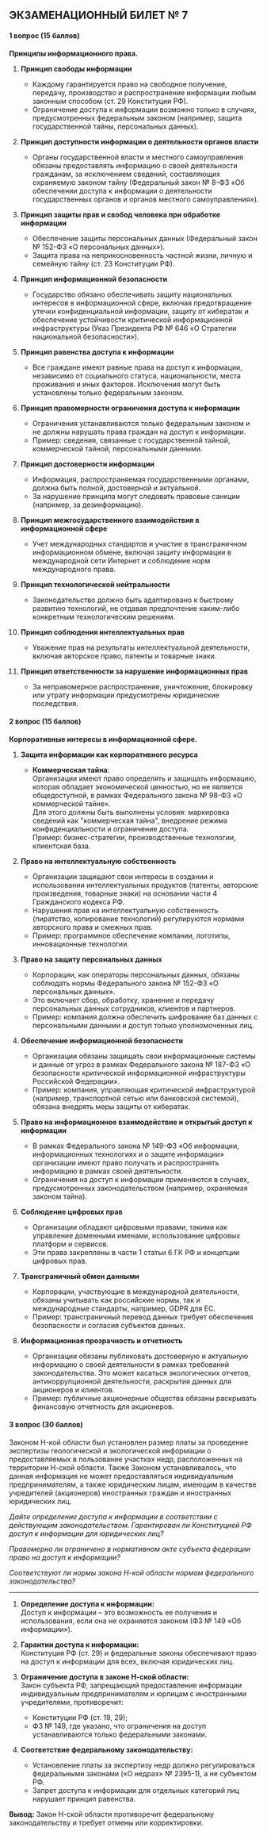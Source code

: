 ## ЭКЗАМЕНАЦИОННЫЙ БИЛЕТ № 7
#### 1 вопрос (15 баллов)
**Принципы информационного права.**

1. **Принцип свободы информации**
    
    - Каждому гарантируется право на свободное получение, передачу, производство и распространение информации любым законным способом (ст. 29 Конституции РФ).
    - Ограничение доступа к информации возможно только в случаях, предусмотренных федеральным законом (например, защита государственной тайны, персональных данных).
    
2. **Принцип доступности информации о деятельности органов власти**
    
    - Органы государственной власти и местного самоуправления обязаны предоставлять информацию о своей деятельности гражданам, за исключением сведений, составляющих охраняемую законом тайну (Федеральный закон № 8-ФЗ «Об обеспечении доступа к информации о деятельности государственных органов и органов местного самоуправления»).
      
3. **Принцип защиты прав и свобод человека при обработке информации**
    
    - Обеспечение защиты персональных данных (Федеральный закон № 152-ФЗ «О персональных данных»).
    - Защита права на неприкосновенность частной жизни, личную и семейную тайну (ст. 23 Конституции РФ).
      
4. **Принцип информационной безопасности**
    
    - Государство обязано обеспечивать защиту национальных интересов в информационной сфере, включая предотвращение утечки конфиденциальной информации, защиту от кибератак и обеспечение устойчивости критической информационной инфраструктуры (Указ Президента РФ № 646 «О Стратегии национальной безопасности»).
      
5. **Принцип равенства доступа к информации**
    
    - Все граждане имеют равные права на доступ к информации, независимо от социального статуса, национальности, места проживания и иных факторов. Исключения могут быть установлены только федеральным законом.
      
6. **Принцип правомерности ограничения доступа к информации**
    
    - Ограничения устанавливаются только федеральным законом и не должны нарушать права граждан на доступ к информации.
    - Пример: сведения, связанные с государственной тайной, коммерческой тайной, персональными данными.
      
7. **Принцип достоверности информации**
    
    - Информация, распространяемая государственными органами, должна быть полной, достоверной и актуальной.
    - За нарушение принципа могут следовать правовые санкции (например, за дезинформацию).
      
8. **Принцип межгосударственного взаимодействия в информационной сфере**
    
    - Учет международных стандартов и участие в трансграничном информационном обмене, включая защиту информации в международной сети Интернет и соблюдение норм международного права.
      
9. **Принцип технологической нейтральности**
    
    - Законодательство должно быть адаптировано к быстрому развитию технологий, не отдавая предпочтение каким-либо конкретным технологическим решениям.
      
10. **Принцип соблюдения интеллектуальных прав**
    
    - Уважение прав на результаты интеллектуальной деятельности, включая авторское право, патенты и товарные знаки.
      
11. **Принцип ответственности за нарушение информационных прав**
    
    - За неправомерное распространение, уничтожение, блокировку или утрату информации предусмотрены юридические последствия.

#### 2 вопрос (15 баллов)
**Корпоративные интересы в информационной сфере.**

1. **Защита информации как корпоративного ресурса**
    
    - **Коммерческая тайна**:  
        Организации имеют право определять и защищать информацию, которая обладает экономической ценностью, но не является общедоступной, в рамках Федерального закона № 98-ФЗ «О коммерческой тайне».  
        Для этого должны быть выполнены условия: маркировка сведений как "коммерческая тайна", внедрение режима конфиденциальности и ограничение доступа.  
        Пример: бизнес-стратегии, производственные технологии, клиентская база.
        
1. **Право на интеллектуальную собственность**
    
    - Организации защищают свои интересы в создании и использовании интеллектуальных продуктов (патенты, авторские произведения, товарные знаки) на основании части 4 Гражданского кодекса РФ.
    - Нарушения прав на интеллектуальную собственность (пиратство, копирование технологий) регулируются нормами авторского права и смежных прав.
    - Пример: программное обеспечение компании, логотипы, инновационные технологии.
      
3. **Право на защиту персональных данных**
    
    - Корпорации, как операторы персональных данных, обязаны соблюдать нормы Федерального закона № 152-ФЗ «О персональных данных».
    - Это включает сбор, обработку, хранение и передачу персональных данных сотрудников, клиентов и партнеров.
    - Пример: компания должна обеспечить шифрование баз данных с персональными данными и доступ только уполномоченных лиц.
4. **Обеспечение информационной безопасности**
    
    - Организации обязаны защищать свои информационные системы и данные от угроз в рамках Федерального закона № 187-ФЗ «О безопасности критической информационной инфраструктуры Российской Федерации».
    - Пример: компания, управляющая критической инфраструктурой (например, транспортной сетью или банковской системой), обязана внедрять меры защиты от кибератак.
5. **Право на информационное взаимодействие и открытый доступ к информации**
    
    - В рамках Федерального закона № 149-ФЗ «Об информации, информационных технологиях и о защите информации» организации имеют право получать и распространять информацию в рамках своей деятельности.
    - Ограничения на доступ к информации применяются в случаях, предусмотренных законодательством (например, охраняемая законом тайна).
6. **Соблюдение цифровых прав**
    
    - Организации обладают цифровыми правами, такими как управление доменными именами, использование цифровых платформ и сервисов.
    - Эти права закреплены в части 1 статьи 6 ГК РФ и концепции цифровых прав.
7. **Трансграничный обмен данными**
    
    - Корпорации, участвующие в международной деятельности, обязаны учитывать как российские нормы, так и международные стандарты, например, GDPR для ЕС.
    - Пример: трансграничный перевод данных требует обеспечения безопасности и согласия субъектов данных.
8. **Информационная прозрачность и отчетность**
    
    - Организации обязаны публиковать достоверную и актуальную информацию о своей деятельности в рамках требований законодательства. Это может касаться экологических отчетов, антикоррупционной деятельности, раскрытия данных для акционеров и клиентов.
    - Пример: публичные акционерные общества обязаны раскрывать финансовую отчетность для акционеров.


#### 3 вопрос (30 баллов)
Законом Н-кой области был установлен размер платы за проведение экспертизы геологической и экологической информации о предоставляемых в пользование участках недр, расположенных на территории Н-ской области. Также Законом устанавливалось, что данная информация не может предоставляться индивидуальным предпринимателям, а также юридическим лицам, имеющим в качестве учредителей (акционеров) иностранных граждан и иностранных юридических лиц.

_Дайте определение доступа к информации в соответствии с действующим законодательством. Гарантирован ли Конституцией РФ доступ к информации для юридических лиц?_

_Правомерно ли ограничено в нормативном акте субъекта федерации право на доступ к информации?_

_Соответствуют ли нормы закона Н-кой области нормам федерального законодательства?_

---

1. **Определение доступа к информации:**  
   Доступ к информации – это возможность ее получения и использования, если она не охраняется законом (ФЗ № 149 «Об информации»).  

2. **Гарантии доступа к информации:**  
   Конституция РФ (ст. 29) и федеральные законы обеспечивают право на доступ к информации для всех, включая юридических лиц.  

3. **Ограничение доступа в законе Н-ской области:**  
   Закон субъекта РФ, запрещающий предоставление информации индивидуальным предпринимателям и юрлицам с иностранными учредителями, противоречит:  
   - Конституции РФ (ст. 19, 29);  
   - ФЗ № 149, где указано, что ограничения на доступ устанавливаются только федеральными законами.  

4. **Соответствие федеральному законодательству:**  
   - Установление платы за экспертизу недр должно регулироваться федеральными законами («О недрах» № 2395-1), а не субъектом РФ.  
   - Запрет доступа к информации для отдельных категорий лиц нарушает принцип равенства.  

**Вывод:** Закон Н-ской области противоречит федеральному законодательству и требует отмены или корректировки.